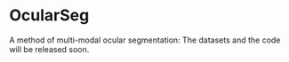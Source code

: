 # OcularSeg
A method of multi-modal ocular segmentation: The datasets and the code will be released soon.
